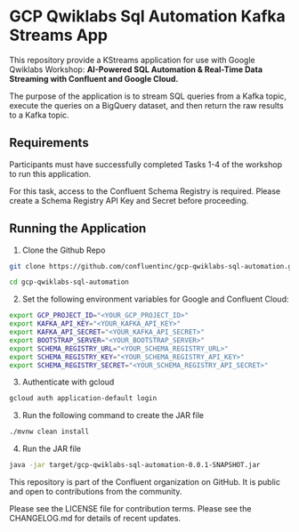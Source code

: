 # GCP Qwiklabs Sql Automation Kafka Streams App

This repository provide a KStreams application for use with Google Qwiklabs Workshop: **AI-Powered SQL Automation & Real-Time Data Streaming with Confluent and Google Cloud.**

The purpose of the application is to stream SQL queries from a Kafka topic, execute the queries on a BigQuery dataset, and then return the raw results to a Kafka topic.

## Requirements

Participants must have successfully completed Tasks 1-4 of the workshop to run this application.

For this task, access to the Confluent Schema Registry is required. Please create a Schema Registry API Key and Secret before proceeding.

## Running the Application

1. Clone the Github Repo

```bash
git clone https://github.com/confluentinc/gcp-qwiklabs-sql-automation.git
```

```bash
cd gcp-qwiklabs-sql-automation
```

2. Set the following environment variables for Google and Confluent Cloud:

```bash
export GCP_PROJECT_ID="<YOUR_GCP_PROJECT_ID>"
export KAFKA_API_KEY="<YOUR_KAFKA_API_KEY>"
export KAFKA_API_SECRET="<YOUR_KAFKA_API_SECRET>"
export BOOTSTRAP_SERVER="<YOUR_BOOTSTRAP_SERVER>"
export SCHEMA_REGISTRY_URL="<YOUR_SCHEMA_REGISTRY_URL>"
export SCHEMA_REGISTRY_KEY="<YOUR_SCHEMA_REGISTRY_API_KEY>"
export SCHEMA_REGISTRY_SECRET="<YOUR_SCHEMA_REGISTRY_API_SECRET>"
```

3. Authenticate with gcloud

```bash
gcloud auth application-default login
```

3. Run the following command to create the JAR file

```bash
./mvnw clean install
```

4. Run the JAR file

```bash
java -jar target/gcp-qwiklabs-sql-automation-0.0.1-SNAPSHOT.jar
```

This repository is part of the Confluent organization on GitHub.
It is public and open to contributions from the community.

Please see the LICENSE file for contribution terms.
Please see the CHANGELOG.md for details of recent updates.
